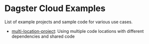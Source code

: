 # Dagster Cloud Examples

List of example projects and sample code for various use cases.

* [multi-location-project](https://github.com/dagster-io/cloud-examples/tree/main/multi-location-project): Using multiple code locations with different dependencies and shared code
